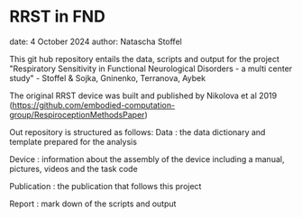 # RRST in FND

 date: 	4 October 2024 
 author: 	Natascha Stoffel
 
This git hub repository entails the data, scripts and output for the project "Respiratory Sensitivity in Functional Neurological Disorders - a multi center study" - Stoffel & Sojka, Gninenko, Terranova, Aybek


The original RRST device was built and published by Nikolova et al 2019
(https://github.com/embodied-computation-group/RespiroceptionMethodsPaper)


Out repository is structured as follows:
Data :		the data dictionary and template prepared for the analysis

Device :	information about the assembly of the device including a manual, pictures, videos and the task code

Publication : the publication that follows this project

Report :  mark down of the scripts and output
        



